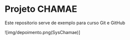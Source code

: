 # Projeto CHAMAE

Este repositorio serve de exemplo para curso Git e GitHub

![img/depoimento.png(SysChamae)]
